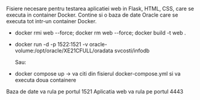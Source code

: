Fisiere necesare pentru testarea aplicatiei web in Flask, HTML, CSS, care se executa in container Docker.
Contine si o baza de date Oracle care se executa tot intr-un container Docker.

- docker rmi web --force; docker rm web --force; docker build -t web .
- docker run -d -p 1522:1521 -v oracle-volume:/opt/oracle/XE21CFULL/oradata svcosti/infodb

  Sau:
- docker compose up -> va citi din fisierul docker-compose.yml si va executa doua containere

Baza de date va rula pe portul 1521
Aplicatia web va rula pe portul 4443
